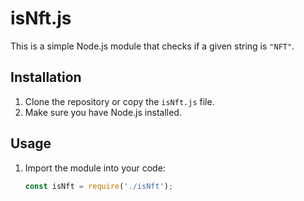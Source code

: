 # isNft.js

This is a simple Node.js module that checks if a given string is `"NFT"`.

## Installation

1. Clone the repository or copy the `isNft.js` file.
2. Make sure you have Node.js installed.

## Usage

1. Import the module into your code:

   ```javascript
   const isNft = require('./isNft');
